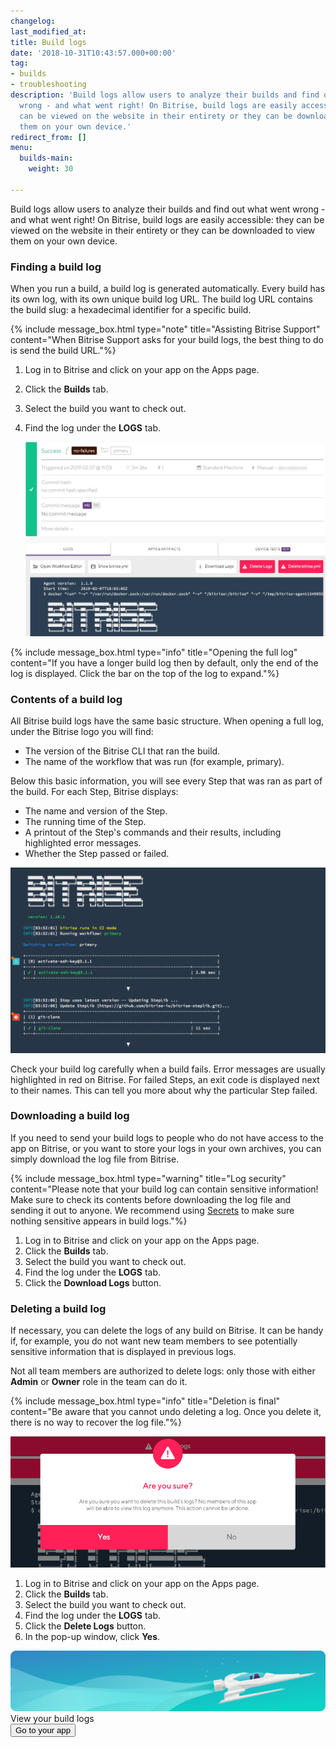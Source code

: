 ```yaml
---
changelog:
last_modified_at:
title: Build logs
date: '2018-10-31T10:43:57.000+00:00'
tag:
- builds
- troubleshooting
description: 'Build logs allow users to analyze their builds and find out what went
  wrong - and what went right! On Bitrise, build logs are easily accessible: they
  can be viewed on the website in their entirety or they can be downloaded to view
  them on your own device.'
redirect_from: []
menu:
  builds-main:
    weight: 30

---
```

Build logs allow users to analyze their builds and find out what went wrong - and what went right! On Bitrise, build logs are easily accessible: they can be viewed on the website in their entirety or they can be downloaded to view them on your own device.

### Finding a build log

When you run a build, a build log is generated automatically. Every build has its own log, with its own unique build log URL. The build log URL contains the build slug: a hexadecimal identifier for a specific build.

{% include message_box.html type="note" title="Assisting Bitrise Support" content="When Bitrise Support asks for your build logs, the best thing to do is send the build URL."%}

1. Log in to Bitrise and click on your app on the Apps page.
2. Click the **Builds** tab.
3. Select the build you want to check out.
4. Find the log under the **LOGS** tab.

   ![](/img/logs.jpg)

{% include message_box.html type="info" title="Opening the full log" content="If you have a longer build log then by default, only the end of the log is displayed. Click the bar on the top of the log to expand."%}

### Contents of a build log

All Bitrise build logs have the same basic structure. When opening a full log, under the Bitrise logo you will find:

* The version of the Bitrise CLI that ran the build.
* The name of the workflow that was run (for example, primary).

Below this basic information, you will see every Step that was ran as part of the build. For each Step, Bitrise displays:

* The name and version of the Step.
* The running time of the Step.
* A printout of the Step's commands and their results, including highlighted error messages.
* Whether the Step passed or failed.

![](/img/log-start.png)

Check your build log carefully when a build fails. Error messages are usually highlighted in red on Bitrise. For failed Steps, an exit code is displayed next to their names. This can tell you more about why the particular Step failed.

### Downloading a build log

If you need to send your build logs to people who do not have access to the app on Bitrise, or you want to store your logs in your own archives, you can simply download the log file from Bitrise.

{% include message_box.html type="warning" title="Log security" content="Please note that your build log can contain sensitive information! Make sure to check its contents before downloading the log file and sending it out to anyone. We recommend using [Secrets](https://devcenter.bitrise.io/builds/env-vars-secret-env-vars/#about-secrets) to make sure nothing sensitive appears in build logs."%}

1. Log in to Bitrise and click on your app on the Apps page.
2. Click the **Builds** tab.
3. Select the build you want to check out.
4. Find the log under the **LOGS** tab.
5. Click the **Download Logs** button.

### Deleting a build log

If necessary, you can delete the logs of any build on Bitrise. It can be handy if, for example, you do not want new team members to see potentially sensitive information that is displayed in previous logs.

Not all team members are authorized to delete logs: only those with either **Admin** or **Owner** role in the team can do it.

{% include message_box.html type="info" title="Deletion is final" content="Be aware that you cannot undo deleting a log. Once you delete it, there is no way to recover the log file."%}

![](/img/build-logs-are-you-sure-1.png)

1. Log in to Bitrise and click on your app on the Apps page.
2. Click the **Builds** tab.
3. Select the build you want to check out.
4. Find the log under the **LOGS** tab.
5. Click the **Delete Logs** button.
6. In the pop-up window, click **Yes**.

<div class="banner">
	<img src="/assets/images/banner-bg-888x170.png" style="border: none;">
	<div class="deploy-text">View your build logs</div>
	<a target="_blank" href="https://app.bitrise.io/dashboard/builds"><button class="button">Go to your app</button></a>
</div>